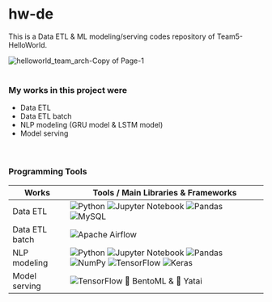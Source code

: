 # hw-de
This is a Data ETL & ML modeling/serving codes repository of Team5-HelloWorld.<br>

![helloworld_team_arch-Copy of Page-1](https://user-images.githubusercontent.com/59957202/180684538-11f7ee50-1f05-41fa-84be-644ae95b971a.jpg)
<br><br>
### My works in this project were<br>
- Data ETL <br>
- Data ETL batch <br>
- NLP modeling (GRU model & LSTM model)<br>
- Model serving <br>
<br><br>

### Programming Tools
| Works | Tools / Main Libraries & Frameworks |
| ------ | ------ |
| Data ETL | ![Python](https://img.shields.io/badge/python-3670A0?style=for-the-badge&logo=python&logoColor=ffdd54) ![Jupyter Notebook](https://img.shields.io/badge/jupyter-%23FA0F00.svg?style=for-the-badge&logo=jupyter&logoColor=white) ![Pandas](https://img.shields.io/badge/pandas-%23150458.svg?style=for-the-badge&logo=pandas&logoColor=white) ![MySQL](https://img.shields.io/badge/mysql-%2300f.svg?style=for-the-badge&logo=mysql&logoColor=white)|
| Data ETL batch | ![Apache Airflow](https://img.shields.io/badge/Apache%20Airflow-017CEE?style=for-the-badge&logo=Apache%20Airflow&logoColor=white) |
| NLP modeling | ![Python](https://img.shields.io/badge/python-3670A0?style=for-the-badge&logo=python&logoColor=ffdd54) ![Jupyter Notebook](https://img.shields.io/badge/jupyter-%23FA0F00.svg?style=for-the-badge&logo=jupyter&logoColor=white) ![Pandas](https://img.shields.io/badge/pandas-%23150458.svg?style=for-the-badge&logo=pandas&logoColor=white) ![NumPy](https://img.shields.io/badge/numpy-%23013243.svg?style=for-the-badge&logo=numpy&logoColor=white) ![TensorFlow](https://img.shields.io/badge/TensorFlow-%23FF6F00.svg?style=for-the-badge&logo=TensorFlow&logoColor=white) ![Keras](https://img.shields.io/badge/Keras-%23D00000.svg?style=for-the-badge&logo=Keras&logoColor=white)|
| Model serving | ![TensorFlow](https://img.shields.io/badge/TensorFlow-%23FF6F00.svg?style=for-the-badge&logo=TensorFlow&logoColor=white) 🍱 BentoML & 🦄️ Yatai|

